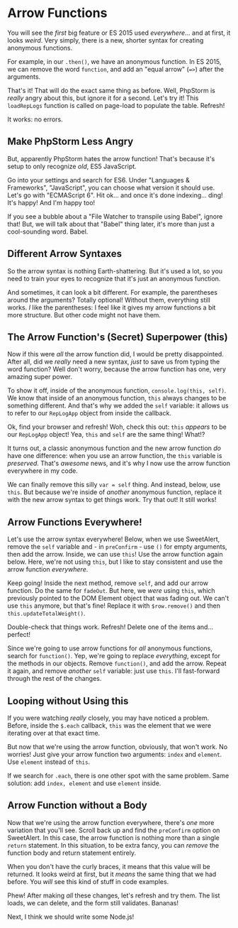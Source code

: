# Arrow Functions

You will see the *first* big feature or ES 2015 used *everywhere*... and at first,
it looks *weird*. Very simply, there is a new, shorter syntax for creating anonymous
functions.

For example, in our `.then()`, we have an anonymous function. In ES 2015, we can
remove the word `function`, and add an "equal arrow" (`=>`) after the arguments.

That's it! That will do the exact same thing as before. Well, PhpStorm is *really*
angry about this, but ignore it for a second. Let's try it! This `loadRepLogs`
function is called on page-load to populate the table. Refresh!

It works: no errors.

## Make PhpStorm Less Angry

But, apparently PhpStorm hates the arrow function! That's because it's setup to
only recognize *old*, ES5 JavaScript.

Go into your settings and search for ES6. Under "Languages & Frameworks", "JavaScript",
you can choose what version it should use. Let's go with "ECMAScript 6". Hit ok...
and once it's done indexing... ding! It's happy! And I'm happy too!

If you see a bubble about a "File Watcher to transpile using Babel", ignore that!
But, we will talk about that "Babel" thing later, it's more than just a cool-sounding
word. Babel.

## Different Arrow Syntaxes

So the arrow syntax is nothing Earth-shattering. But it's used a lot, so you need
to train your eyes to recognize that it's just an anonymous function.

And sometimes, it can look a bit different. For example, the parentheses around
the arguments? Totally optional! Without them, everything still works. *I* like
the parentheses: I feel like it gives my arrow functions a bit more structure. But
other code might not have them.

## The Arrow Function's (Secret) Superpower (this)

Now if this were *all* the arrow function did, I would be pretty disappointed. After
all, did we *really* need a new syntax, *just* to save us from typing the word function?
Well don't worry, because the arrow function has one, very amazing super power.

To show it off, inside of the anonymous function, `console.log(this, self)`. We
know that inside of an anonymous function, `this` always changes to be something
different. And that's why we added the `self` variable: it allows us to refer to
our `RepLogApp` object from inside the callback.

Ok, find your browser and refresh! Woh, check this out: `this` *appears* to be our
`RepLogApp` object! Yea, `this` and `self` are the same thing! What!?

It turns out, a classic anonymous function and the new arrow function *do* have
one difference: when you use an arrow function, the `this` variable is *preserved*.
That's *awesome* news, and it's why I now use the arrow function everywhere in my
code.

We can finally remove this silly `var = self` thing. And instead, below, use `this`.
But because we're inside of *another* anonymous function, replace it with the new
arrow syntax to get things work. Try that out! It still works!

## Arrow Functions Everywhere!

Let's use the arrow syntax everywhere! Below, when we use SweetAlert, remove the
`self` variable and - in `preConfirm` - use `()` for empty arguments, then add the
arrow. Inside, we can use `this`! Use the arrow function again below. Here, we're
not using `this`, but I like to stay consistent and use the arrow function *everywhere*.

Keep going! Inside the next method, remove `self`, and add our arrow function. Do
the same for `fadeOut`. But here, we *were* using `this`, which previously pointed
to the DOM Element object that was fading out. We can't use `this` anymore, but that's
fine! Replace it with `$row.remove()` and then `this.updateTotalWeight()`.

Double-check that things work. Refresh! Delete one of the items and... perfect!

Since we're going to use arrow functions for *all* anonymous functions, search for
`function()`. Yep, we're going to replace *everything*, except for the methods
in our objects. Remove `function()`, and add the arrow. Repeat it again, and remove
*another* `self` variable: just use `this`. I'll fast-forward through the rest
of the changes.

## Looping without Using this

If you were watching *really* closely, you may have noticed a problem. Before,
inside the `$.each` callback, `this` was the element that we were iterating over
at that exact time.

But now that we're using the arrow function, obviously, that won't work. No worries!
Just give your arrow function two arguments: `index` and `element`. Use `element`
instead of `this`.

If we search for `.each`, there is one other spot with the same problem. Same solution:
add `index, element` and use `element` inside.

## Arrow Function without a Body

Now that we're using the arrow function everywhere, there's *one* more variation
that you'll see. Scroll back up and find the `preConfirm` option on SweetAlert.
In this case, the arrow function is nothing more than a single `return` statement.
In this situation, to be extra fancy, you can *remove* the function body and return
statement entirely.

When you don't have the curly braces, it means that this value will be returned.
It looks weird at first, but it *means* the same thing that we had before. You *will*
see this kind of stuff in code examples.

Phew! After making *all* these changes, let's refresh and try them. The list loads,
we can delete, and the form still validates. Bananas!

Next, I think we should write some Node.js!

